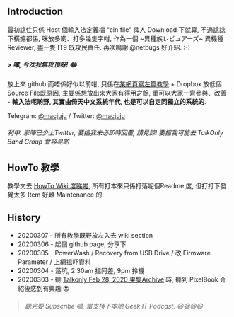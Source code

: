 ## Introduction

最初諗住只係 Host 個輸入法定義檔 "cin file" 俾人 Download 下就算, 不過諗諗下橫掂都係, 咪放多啲、打多幾隻字咁, 作為一個 ~異種族レビュアーズ~ 異機種 Reviewer, 盡一隻 IT9 既攻民責任. 再次鳴謝 @netbugs 好介紹. :-)
##### > 嗱, 今次我無攻頂呀! :joy:

放上來 github 而唔係好似以前咁, 只係在[某網頁寫左篇教學](http://mac.hk/appletalk/viewtopic.php?f=2&t=48898) + Dropbox 放低個 Source File既原因, 主要係想放出來大家有得用之餘, 重可以大家一齊參與、改善 - **輸入法呢啲野, 其實由倚天中文系統年代, 也是可以自定同獨立的系統的**.

 Telegram: [@macjuju](https://t.me/macjuju) / Twitter: [@macjuju](https://twitter.com/macjuju) 
###### *利申: 家陣已少上Twitter, 要搵我未必即時回覆, 請見諒! 要搵我可能去 TalkOnly Band Group 會容易啲*


## HowTo 教學
教學文去 [HowTo Wiki 度睇啦](https://github.com/macjuju/pixelbook-HowTo/wiki), 所有打本來只係打落呢個Readme 度, 但打打下發覺太多 Item 好難 Maintenance 的.


## History
* 20200307 - 所有教學既野放左入去 wiki section
* 20200306 - 起個 github page, 分享下
* 20200305 - PowerWash / Recovery from USB Drive / 改 Firmware Parameter / 上網搵吓資料
* 20200304 - 落坑, 2:30am 搵阿差, 9pm 拎機
* 20200303 - 聽 [Talkonly Feb 28, 2020 果集Archive](https://youtu.be/525YIx3SENU?t=1829) 時, 聽到 PixelBook 介紹後感到有興趣 :heart_eyes:
> ###### 聽完要 Subscribe 喎, 當支持下本地 Geek IT Podcast. :laughing::laughing::laughing::laughing: 
